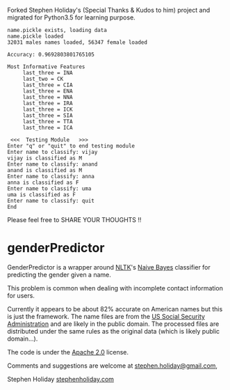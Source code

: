 Forked Stephen Holiday's (Special Thanks & Kudos to him) project and migrated for Python3.5 for learning purpose.

```plain
name.pickle exists, loading data
name.pickle loaded
32031 males names loaded, 56347 female loaded

Accuracy: 0.9692803801765105

Most Informative Features
	 last_three = INA 
	 last_two = CK 
	 last_three = CIA 
	 last_three = ENA 
	 last_three = NNA 
	 last_three = IRA 
	 last_three = ICK 
	 last_three = SIA 
	 last_three = TTA 
	 last_three = ICA 
   
 <<<  Testing Module   >>> 
Enter "q" or "quit" to end testing module
Enter name to classify: vijay
vijay is classified as M
Enter name to classify: anand
anand is classified as M
Enter name to classify: anna
anna is classified as F
Enter name to classify: uma
uma is classified as F
Enter name to classify: quit
End
```

Please feel free to SHARE YOUR THOUGHTS !!

# genderPredictor #
GenderPredictor is a wrapper around [NLTK](http://www.nltk.org/)'s [Naive Bayes](http://en.wikipedia.org/wiki/Naive_Bayes_classifier) classifier for predicting the gender given a name.

This problem is common when dealing with incomplete contact information for users.

Currently it appears to be about 82% accurate on American names but this is just the framework.
The name files are from the [US Social Security Administration](http://www.ssa.gov/oact/babynames/limits.html) and are likely in the public domain. The processed files are distributed under the same rules as the original data (which is likely public domain...).

The code is under the [Apache 2.0](http://www.apache.org/licenses/LICENSE-2.0) license.

Comments and suggestions are welcome at [stephen.holiday@gmail.com](mailto:stephen.holiday@gmail.com),

Stephen Holiday
[stephenholiday.com](http://stephenholiday.com)
